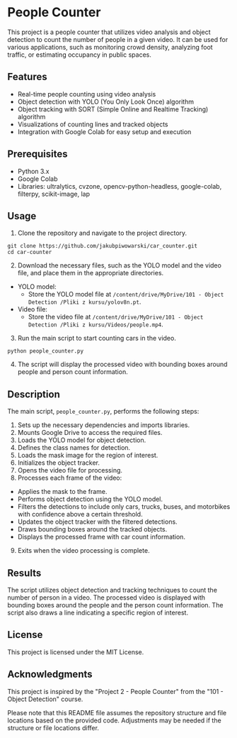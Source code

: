 # People Counter

This project is a people counter that utilizes video analysis and object detection to count the number of people in a given video. It can be used for various applications, such as monitoring crowd density, analyzing foot traffic, or estimating occupancy in public spaces.

## Features

- Real-time people counting using video analysis
- Object detection with YOLO (You Only Look Once) algorithm
- Object tracking with SORT (Simple Online and Realtime Tracking) algorithm
- Visualizations of counting lines and tracked objects
- Integration with Google Colab for easy setup and execution



## Prerequisites

- Python 3.x
- Google Colab
- Libraries: ultralytics, cvzone, opencv-python-headless, google-colab, filterpy, scikit-image, lap

## Usage

1. Clone the repository and navigate to the project directory.
```
git clone https://github.com/jakubpiwowarski/car_counter.git
cd car-counter
```
2. Download the necessary files, such as the YOLO model and the video file, and place them in the appropriate directories.
- YOLO model:
  - Store the YOLO model file at `/content/drive/MyDrive/101 - Object Detection /Pliki z kursu/yolov8n.pt`.
- Video file:
  - Store the video file at `/content/drive/MyDrive/101 - Object Detection /Pliki z kursu/Videos/people.mp4`.
3. Run the main script to start counting cars in the video.
```
python people_counter.py
```
4. The script will display the processed video with bounding boxes around people and person count information.

## Description

The main script, `people_counter.py`, performs the following steps:

1. Sets up the necessary dependencies and imports libraries.
2. Mounts Google Drive to access the required files.
3. Loads the YOLO model for object detection.
4. Defines the class names for detection.
5. Loads the mask image for the region of interest.
6. Initializes the object tracker.
7. Opens the video file for processing.
8. Processes each frame of the video:
- Applies the mask to the frame.
- Performs object detection using the YOLO model.
- Filters the detections to include only cars, trucks, buses, and motorbikes with confidence above a certain threshold.
- Updates the object tracker with the filtered detections.
- Draws bounding boxes around the tracked objects.
- Displays the processed frame with car count information.
9. Exits when the video processing is complete.

## Results

The script utilizes object detection and tracking techniques to count the number of person in a video. The processed video is displayed with bounding boxes around the people and the person count information. The script also draws a line indicating a specific region of interest.

## License

This project is licensed under the MIT License.

## Acknowledgments

This project is inspired by the "Project 2 - People Counter" from the "101 - Object Detection" course.

Please note that this README file assumes the repository structure and file locations based on the provided code. Adjustments may be needed if the structure or file locations differ.
